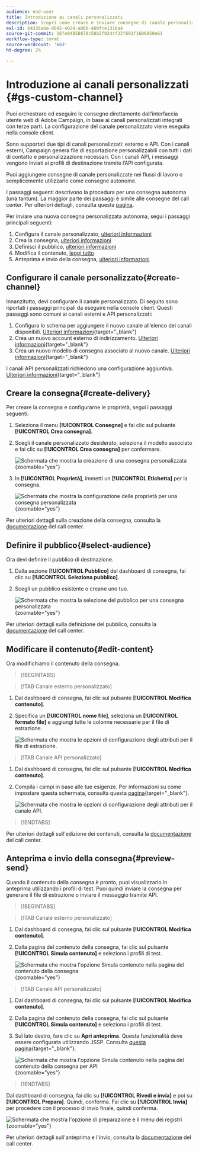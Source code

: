 ```yaml
---
audience: end-user
title: Introduzione ai canali personalizzati
description: Scopri come creare e inviare consegne di canale personalizzate con Adobe Campaign Web
exl-id: b4336a0a-d845-4024-a06b-400fce1316a4
source-git-commit: 16fe04858870c58b2f0244f33f691f1606050e61
workflow-type: tm+mt
source-wordcount: '663'
ht-degree: 2%

---
```


# Introduzione ai canali personalizzati {#gs-custom-channel}

Puoi orchestrare ed eseguire le consegne direttamente dall’interfaccia utente web di Adobe Campaign, in base ai canali personalizzati integrati con terze parti. La configurazione del canale personalizzato viene eseguita nella console client.

Sono supportati due tipi di canali personalizzati: esterno e API. Con i canali esterni, Campaign genera file di esportazione personalizzabili con tutti i dati di contatto e personalizzazione necessari. Con i canali API, i messaggi vengono inviati ai profili di destinazione tramite l’API configurata.

Puoi aggiungere consegne di canale personalizzate nei flussi di lavoro o semplicemente utilizzarle come consegne autonome.

I passaggi seguenti descrivono la procedura per una consegna autonoma (una tantum). La maggior parte dei passaggi è simile alle consegne del call center. Per ulteriori dettagli, consulta questa [pagina](../call-center/create-call-center.md).

Per inviare una nuova consegna personalizzata autonoma, segui i passaggi principali seguenti:

1. Configura il canale personalizzato, [ulteriori informazioni](#create-channel)
1. Crea la consegna, [ulteriori informazioni](#create-delivery)
1. Definisci il pubblico, [ulteriori informazioni](#select-audience)
1. Modifica il contenuto, [leggi tutto](#edit-content)
1. Anteprima e invio della consegna, [ulteriori informazioni](#preview-send)

## Configurare il canale personalizzato{#create-channel}

Innanzitutto, devi configurare il canale personalizzato. Di seguito sono riportati i passaggi principali da eseguire nella console client. Questi passaggi sono comuni ai canali esterni e API personalizzati:

1. Configura lo schema per aggiungere il nuovo canale all’elenco dei canali disponibili. [Ulteriori informazioni](https://experienceleague.adobe.com/docs/campaign/campaign-v8/send/custom-channel.html?lang=it#configure-schema){target="_blank"}
1. Crea un nuovo account esterno di indirizzamento. [Ulteriori informazioni](https://experienceleague.adobe.com/docs/campaign/campaign-v8/send/custom-channel.html?lang=it#reate-ext-account){target="_blank"}
1. Crea un nuovo modello di consegna associato al nuovo canale. [Ulteriori informazioni](https://experienceleague.adobe.com/docs/campaign/campaign-v8/send/custom-channel.html?lang=it#create-template){target="_blank"}

I canali API personalizzati richiedono una configurazione aggiuntiva. [Ulteriori informazioni](https://experienceleague.adobe.com/docs/campaign/campaign-v8/send/custom-channel.html?lang=it#api-additional){target="_blank"}

## Creare la consegna{#create-delivery}

Per creare la consegna e configurarne le proprietà, segui i passaggi seguenti:

1. Seleziona il menu **[!UICONTROL Consegne]** e fai clic sul pulsante **[!UICONTROL Crea consegna]**.

1. Scegli il canale personalizzato desiderato, seleziona il modello associato e fai clic su **[!UICONTROL Crea consegna]** per confermare.

   ![Schermata che mostra la creazione di una consegna personalizzata](assets/cus-create.png){zoomable="yes"}

1. In **[!UICONTROL Proprietà]**, immetti un **[!UICONTROL Etichetta]** per la consegna.

   ![Schermata che mostra la configurazione delle proprietà per una consegna personalizzata](assets/cus-properties.png){zoomable="yes"}

Per ulteriori dettagli sulla creazione della consegna, consulta la [documentazione](../call-center/create-call-center.md#create-delivery) del call center.

## Definire il pubblico{#select-audience}

Ora devi definire il pubblico di destinazione.

1. Dalla sezione **[!UICONTROL Pubblico]** del dashboard di consegna, fai clic su **[!UICONTROL Seleziona pubblico]**.

1. Scegli un pubblico esistente o creane uno tuo.

   ![Schermata che mostra la selezione del pubblico per una consegna personalizzata](assets/cc-audience2.png){zoomable="yes"}

Per ulteriori dettagli sulla definizione del pubblico, consulta la [documentazione](../call-center/create-call-center.md#select-audience) del call center.

## Modificare il contenuto{#edit-content}

Ora modifichiamo il contenuto della consegna.

>[!BEGINTABS]

>[!TAB Canale esterno personalizzato]

1. Dal dashboard di consegna, fai clic sul pulsante **[!UICONTROL Modifica contenuto]**.

1. Specifica un **[!UICONTROL nome file]**, seleziona un **[!UICONTROL formato file]** e aggiungi tutte le colonne necessarie per il file di estrazione.

   ![Schermata che mostra le opzioni di configurazione degli attributi per il file di estrazione.](assets/cc-content-attributes.png)

>[!TAB Canale API personalizzato]

1. Dal dashboard di consegna, fai clic sul pulsante **[!UICONTROL Modifica contenuto]**.

1. Compila i campi in base alle tue esigenze. Per informazioni su come impostare questa schermata, consulta questa [pagina](https://experienceleague.adobe.com/docs/campaign/campaign-v8/send/custom-channel.html?lang=it#api-additional-screen){target="_blank"}.

   ![Schermata che mostra le opzioni di configurazione degli attributi per il canale API.](assets/cc-content-attributes-api.png)

>[!ENDTABS]

Per ulteriori dettagli sull&#39;edizione dei contenuti, consulta la [documentazione](../call-center/create-call-center.md#edit-content) del call center.

## Anteprima e invio della consegna{#preview-send}

Quando il contenuto della consegna è pronto, puoi visualizzarlo in anteprima utilizzando i profili di test. Puoi quindi inviare la consegna per generare il file di estrazione o inviare il messaggio tramite API.

>[!BEGINTABS]

>[!TAB Canale esterno personalizzato]

1. Dal dashboard di consegna, fai clic sul pulsante **[!UICONTROL Modifica contenuto]**.

1. Dalla pagina del contenuto della consegna, fai clic sul pulsante **[!UICONTROL Simula contenuto]** e seleziona i profili di test.

   ![Schermata che mostra l&#39;opzione Simula contenuto nella pagina del contenuto della consegna](assets/cus-simulate.png){zoomable="yes"}

>[!TAB Canale API personalizzato]

1. Dal dashboard di consegna, fai clic sul pulsante **[!UICONTROL Modifica contenuto]**.

1. Dalla pagina del contenuto della consegna, fai clic sul pulsante **[!UICONTROL Simula contenuto]** e seleziona i profili di test.

1. Sul lato destro, fare clic su **Apri anteprima**. Questa funzionalità deve essere configurata utilizzando JSSP. Consulta [questa pagina](https://experienceleague.adobe.com/docs/campaign/campaign-v8/send/custom-channel.html?lang=it#api-additional-preview){target="_blank"}.

   ![Schermata che mostra l&#39;opzione Simula contenuto nella pagina del contenuto della consegna per API](assets/cus-simulate-api.png){zoomable="yes"}

>[!ENDTABS]

Dal dashboard di consegna, fai clic su **[!UICONTROL Rivedi e invia]** e poi su **[!UICONTROL Prepara]**. Quindi, conferma. Fai clic su **[!UICONTROL Invia]** per procedere con il processo di invio finale, quindi conferma.

![Schermata che mostra l&#39;opzione di preparazione e il menu dei registri](assets/cus-prepare.png){zoomable="yes"}

Per ulteriori dettagli sull&#39;anteprima e l&#39;invio, consulta la [documentazione](../call-center/create-call-center.md#preview-send) del call center.
